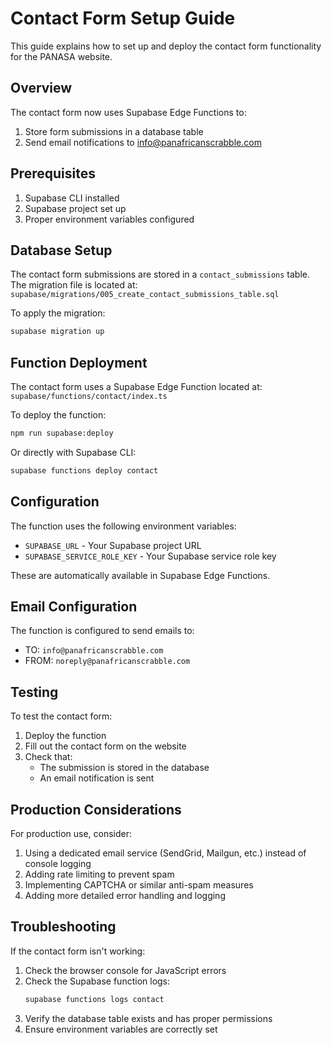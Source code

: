 # Contact Form Setup Guide

This guide explains how to set up and deploy the contact form functionality for the PANASA website.

## Overview

The contact form now uses Supabase Edge Functions to:
1. Store form submissions in a database table
2. Send email notifications to info@panafricanscrabble.com

## Prerequisites

1. Supabase CLI installed
2. Supabase project set up
3. Proper environment variables configured

## Database Setup

The contact form submissions are stored in a `contact_submissions` table. The migration file is located at:
`supabase/migrations/005_create_contact_submissions_table.sql`

To apply the migration:
```bash
supabase migration up
```

## Function Deployment

The contact form uses a Supabase Edge Function located at:
`supabase/functions/contact/index.ts`

To deploy the function:
```bash
npm run supabase:deploy
```

Or directly with Supabase CLI:
```bash
supabase functions deploy contact
```

## Configuration

The function uses the following environment variables:
- `SUPABASE_URL` - Your Supabase project URL
- `SUPABASE_SERVICE_ROLE_KEY` - Your Supabase service role key

These are automatically available in Supabase Edge Functions.

## Email Configuration

The function is configured to send emails to:
- TO: `info@panafricanscrabble.com`
- FROM: `noreply@panafricanscrabble.com`

## Testing

To test the contact form:
1. Deploy the function
2. Fill out the contact form on the website
3. Check that:
   - The submission is stored in the database
   - An email notification is sent

## Production Considerations

For production use, consider:
1. Using a dedicated email service (SendGrid, Mailgun, etc.) instead of console logging
2. Adding rate limiting to prevent spam
3. Implementing CAPTCHA or similar anti-spam measures
4. Adding more detailed error handling and logging

## Troubleshooting

If the contact form isn't working:
1. Check the browser console for JavaScript errors
2. Check the Supabase function logs:
   ```bash
   supabase functions logs contact
   ```
3. Verify the database table exists and has proper permissions
4. Ensure environment variables are correctly set